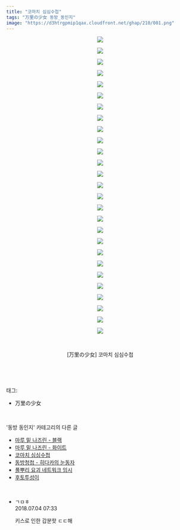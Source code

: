 ```yaml
---
title: "코마치 심심수첩"
tags: "万里の少女 동방_동인지"
image: "https://d3htrgpmip1qax.cloudfront.net/ghap/210/001.png"
---
```

<div class="article">
<p style="text-align: center; clear: none; float: none;"><img src="{{ site.imgserver5 }}/ghap/210/001.png"/></p>
<p style="text-align: center; clear: none; float: none;"><img src="{{ site.imgserver5 }}/ghap/210/002.png"/></p>
<p style="text-align: center; clear: none; float: none;"><img src="{{ site.imgserver5 }}/ghap/210/003.png"/></p>
<p style="text-align: center; clear: none; float: none;"><img src="{{ site.imgserver5 }}/ghap/210/004.png"/></p>
<p style="text-align: center; clear: none; float: none;"><img src="{{ site.imgserver5 }}/ghap/210/005.png"/></p>
<p style="text-align: center; clear: none; float: none;"><img src="{{ site.imgserver5 }}/ghap/210/006.png"/></p>
<p style="text-align: center; clear: none; float: none;"><img src="{{ site.imgserver5 }}/ghap/210/007.png"/></p>
<p style="text-align: center; clear: none; float: none;"><img src="{{ site.imgserver5 }}/ghap/210/008.png"/></p>
<p style="text-align: center; clear: none; float: none;"><img src="{{ site.imgserver5 }}/ghap/210/009.png"/></p>
<p style="text-align: center; clear: none; float: none;"><img src="{{ site.imgserver5 }}/ghap/210/010.png"/></p>
<p style="text-align: center; clear: none; float: none;"><img src="{{ site.imgserver5 }}/ghap/210/011.png"/></p>
<p style="text-align: center; clear: none; float: none;"><img src="{{ site.imgserver5 }}/ghap/210/012.png"/></p>
<p style="text-align: center; clear: none; float: none;"><img src="{{ site.imgserver5 }}/ghap/210/013.png"/></p>
<p style="text-align: center; clear: none; float: none;"><img src="{{ site.imgserver5 }}/ghap/210/014.png"/></p>
<p style="text-align: center; clear: none; float: none;"><img src="{{ site.imgserver5 }}/ghap/210/015.png"/></p>
<p style="text-align: center; clear: none; float: none;"><img src="{{ site.imgserver5 }}/ghap/210/016.png"/></p>
<p style="text-align: center; clear: none; float: none;"><img src="{{ site.imgserver5 }}/ghap/210/017.png"/></p>
<p style="text-align: center; clear: none; float: none;"><img src="{{ site.imgserver5 }}/ghap/210/018.png"/></p>
<p style="text-align: center; clear: none; float: none;"><img src="{{ site.imgserver5 }}/ghap/210/019.png"/></p>
<p style="text-align: center; clear: none; float: none;"><img src="{{ site.imgserver5 }}/ghap/210/020.png"/></p>
<p style="text-align: center; clear: none; float: none;"><img src="{{ site.imgserver5 }}/ghap/210/021.png"/></p>
<p style="text-align: center; clear: none; float: none;"><img src="{{ site.imgserver5 }}/ghap/210/022.png"/></p>
<p style="text-align: center; clear: none; float: none;"><img src="{{ site.imgserver5 }}/ghap/210/023.png"/></p>
<p style="text-align: center; clear: none; float: none;"><img src="{{ site.imgserver5 }}/ghap/210/024.png"/></p>
<p style="text-align: center; clear: none; float: none;"><img src="{{ site.imgserver5 }}/ghap/210/025.png"/></p>
<p style="text-align: center; clear: none; float: none;"><img src="{{ site.imgserver5 }}/ghap/210/026.jpg"/></p>
<p style="text-align: center; clear: none; float: none;"><img src="{{ site.imgserver5 }}/ghap/210/027.jpg"/></p>
<p style="text-align: center; clear: none; float: none;"><br/></p>
<p style="text-align: center; clear: none; float: none;">[万里の少女] 코마치 심심수첩</p>
<p><br/></p>
</div><br/>
<div class="tagTrail">
<p>태그: </p>
<ul>
<li>万里の少女</li>
</ul>
</div><br/>
<div class="another">
<p>'동방 동인지' 카테고리의 다른 글</p>
<ul>
<li><a href="/ghap_212">마루 밑 나즈린 - 블랙</a></li>
<li><a href="/ghap_211">마루 밑 나즈린 - 화이트</a></li>
<li><a href="/ghap_210">코마치 심심수첩</a></li>
<li><a href="/ghap_209">동방청첩 - 히다카의 눈동자</a></li>
<li><a href="/ghap_208">풀뿌리 요괴 네트워크 임시</a></li>
<li><a href="/ghap_207">후토투성이</a></li>
</ul>
</div><br/>
<div class="cb_module cb_fluid">
<div class="cb_wrt cb_profile">
<div class="comment">
<ul>
<li class="cb_thumb_off" id="comment15280434">
<div class="cb_comment_area">
<div class="cb_info_area">
<div class="cb_section">
<span class="cb_nick_name">ㄱㅁㅎ</span>
</div>
<div class="cb_section">
<span class="cb_date">2018.07.04 07:33 </span>
</div>
</div>
<div class="cb_dsc_comment">
<p class="cb_dsc">
											키스로 인한 갑분핫 ㄷㄷ해
										</p>
</div>
</div></li>
</ul>
</div>
</div><!-- commentList close -->
</div><br/>

